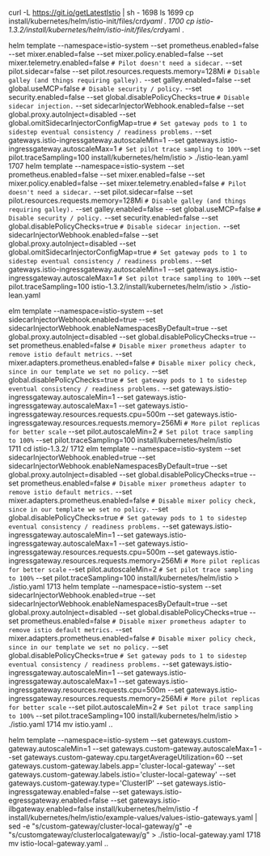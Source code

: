 curl -L https://git.io/getLatestIstio | sh -
 1698  ls
 1699  cp install/kubernetes/helm/istio-init/files/crd*yaml .
 1700  cp istio-1.3.2/install/kubernetes/helm/istio-init/files/crd*yaml .


 helm template --namespace=istio-system   --set prometheus.enabled=false   --set mixer.enabled=false   --set mixer.policy.enabled=false   --set mixer.telemetry.enabled=false   `# Pilot doesn't need a sidecar.`   --set pilot.sidecar=false   --set pilot.resources.requests.memory=128Mi   `# Disable galley (and things requiring galley).`   --set galley.enabled=false   --set global.useMCP=false   `# Disable security / policy.`   --set security.enabled=false   --set global.disablePolicyChecks=true   `# Disable sidecar injection.`   --set sidecarInjectorWebhook.enabled=false   --set global.proxy.autoInject=disabled   --set global.omitSidecarInjectorConfigMap=true   `# Set gateway pods to 1 to sidestep eventual consistency / readiness problems.`   --set gateways.istio-ingressgateway.autoscaleMin=1   --set gateways.istio-ingressgateway.autoscaleMax=1   `# Set pilot trace sampling to 100%`   --set pilot.traceSampling=100   install/kubernetes/helm/istio   > ./istio-lean.yaml
 1707  helm template --namespace=istio-system   --set prometheus.enabled=false   --set mixer.enabled=false   --set mixer.policy.enabled=false   --set mixer.telemetry.enabled=false   `# Pilot doesn't need a sidecar.`   --set pilot.sidecar=false   --set pilot.resources.requests.memory=128Mi   `# Disable galley (and things requiring galley).`   --set galley.enabled=false   --set global.useMCP=false   `# Disable security / policy.`   --set security.enabled=false   --set global.disablePolicyChecks=true   `# Disable sidecar injection.`   --set sidecarInjectorWebhook.enabled=false   --set global.proxy.autoInject=disabled   --set global.omitSidecarInjectorConfigMap=true   `# Set gateway pods to 1 to sidestep eventual consistency / readiness problems.`   --set gateways.istio-ingressgateway.autoscaleMin=1   --set gateways.istio-ingressgateway.autoscaleMax=1   `# Set pilot trace sampling to 100%`   --set pilot.traceSampling=100   istio-1.3.2/install/kubernetes/helm/istio   > ./istio-lean.yaml



 elm template --namespace=istio-system   --set sidecarInjectorWebhook.enabled=true   --set sidecarInjectorWebhook.enableNamespacesByDefault=true   --set global.proxy.autoInject=disabled   --set global.disablePolicyChecks=true   --set prometheus.enabled=false   `# Disable mixer prometheus adapter to remove istio default metrics.`   --set mixer.adapters.prometheus.enabled=false   `# Disable mixer policy check, since in our template we set no policy.`   --set global.disablePolicyChecks=true   `# Set gateway pods to 1 to sidestep eventual consistency / readiness problems.`   --set gateways.istio-ingressgateway.autoscaleMin=1   --set gateways.istio-ingressgateway.autoscaleMax=1   --set gateways.istio-ingressgateway.resources.requests.cpu=500m   --set gateways.istio-ingressgateway.resources.requests.memory=256Mi   `# More pilot replicas for better scale`   --set pilot.autoscaleMin=2   `# Set pilot trace sampling to 100%`   --set pilot.traceSampling=100   install/kubernetes/helm/istio \
 1711  cd istio-1.3.2/
 1712  elm template --namespace=istio-system   --set sidecarInjectorWebhook.enabled=true   --set sidecarInjectorWebhook.enableNamespacesByDefault=true   --set global.proxy.autoInject=disabled   --set global.disablePolicyChecks=true   --set prometheus.enabled=false   `# Disable mixer prometheus adapter to remove istio default metrics.`   --set mixer.adapters.prometheus.enabled=false   `# Disable mixer policy check, since in our template we set no policy.`   --set global.disablePolicyChecks=true   `# Set gateway pods to 1 to sidestep eventual consistency / readiness problems.`   --set gateways.istio-ingressgateway.autoscaleMin=1   --set gateways.istio-ingressgateway.autoscaleMax=1   --set gateways.istio-ingressgateway.resources.requests.cpu=500m   --set gateways.istio-ingressgateway.resources.requests.memory=256Mi   `# More pilot replicas for better scale`   --set pilot.autoscaleMin=2   `# Set pilot trace sampling to 100%`   --set pilot.traceSampling=100   install/kubernetes/helm/istio   > ./istio.yaml
 1713  helm template --namespace=istio-system   --set sidecarInjectorWebhook.enabled=true   --set sidecarInjectorWebhook.enableNamespacesByDefault=true   --set global.proxy.autoInject=disabled   --set global.disablePolicyChecks=true   --set prometheus.enabled=false   `# Disable mixer prometheus adapter to remove istio default metrics.`   --set mixer.adapters.prometheus.enabled=false   `# Disable mixer policy check, since in our template we set no policy.`   --set global.disablePolicyChecks=true   `# Set gateway pods to 1 to sidestep eventual consistency / readiness problems.`   --set gateways.istio-ingressgateway.autoscaleMin=1   --set gateways.istio-ingressgateway.autoscaleMax=1   --set gateways.istio-ingressgateway.resources.requests.cpu=500m   --set gateways.istio-ingressgateway.resources.requests.memory=256Mi   `# More pilot replicas for better scale`   --set pilot.autoscaleMin=2   `# Set pilot trace sampling to 100%`   --set pilot.traceSampling=100   install/kubernetes/helm/istio   > ./istio.yaml
 1714  mv istio.yaml ..


 helm template --namespace=istio-system   --set gateways.custom-gateway.autoscaleMin=1   --set gateways.custom-gateway.autoscaleMax=1   --set gateways.custom-gateway.cpu.targetAverageUtilization=60   --set gateways.custom-gateway.labels.app='cluster-local-gateway'   --set gateways.custom-gateway.labels.istio='cluster-local-gateway'   --set gateways.custom-gateway.type='ClusterIP'   --set gateways.istio-ingressgateway.enabled=false   --set gateways.istio-egressgateway.enabled=false   --set gateways.istio-ilbgateway.enabled=false   install/kubernetes/helm/istio   -f install/kubernetes/helm/istio/example-values/values-istio-gateways.yaml   | sed -e "s/custom-gateway/cluster-local-gateway/g" -e "s/customgateway/clusterlocalgateway/g"   > ./istio-local-gateway.yaml
 1718  mv istio-local-gateway.yaml ..



 